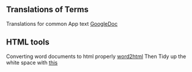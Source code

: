 ## Translations of Terms

Translations for common App text [GoogleDoc](https://docs.google.com/spreadsheets/d/11u1d8N-s34wUJrJEbTGcTiHNHX2h8Qsg6e15HvpLF_Y/edit#gid=0)


##  HTML tools

Converting word documents to html properly [word2html](https://word2cleanhtml.com/)
Then Tidy up the white space with [this](http://www.iwebtool.com/html_optimizer)
